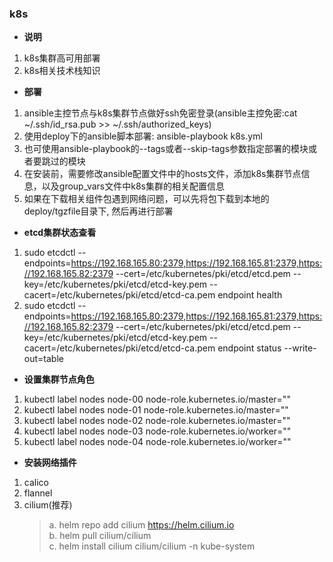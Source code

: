 ### k8s

- **说明**
1. k8s集群高可用部署
2. k8s相关技术栈知识

- **部署**
1. ansible主控节点与k8s集群节点做好ssh免密登录(ansible主控免密:cat ~/.ssh/id_rsa.pub >> ~/.ssh/authorized_keys)
2. 使用deploy下的ansible脚本部署: ansible-playbook k8s.yml
3. 也可使用ansible-playbook的--tags或者--skip-tags参数指定部署的模块或者要跳过的模块
4. 在安装前，需要修改ansible配置文件中的hosts文件，添加k8s集群节点信息，以及group_vars文件中k8s集群的相关配置信息
5. 如果在下载相关组件包遇到网络问题，可以先将包下载到本地的deploy/tgzfile目录下, 然后再进行部署

- **etcd集群状态查看**
1. sudo etcdctl --endpoints=https://192.168.165.80:2379,https://192.168.165.81:2379,https://192.168.165.82:2379 --cert=/etc/kubernetes/pki/etcd/etcd.pem --key=/etc/kubernetes/pki/etcd/etcd-key.pem --cacert=/etc/kubernetes/pki/etcd/etcd-ca.pem endpoint health
2. sudo etcdctl --endpoints=https://192.168.165.80:2379,https://192.168.165.81:2379,https://192.168.165.82:2379 --cert=/etc/kubernetes/pki/etcd/etcd.pem --key=/etc/kubernetes/pki/etcd/etcd-key.pem --cacert=/etc/kubernetes/pki/etcd/etcd-ca.pem endpoint status --write-out=table


- **设置集群节点角色**
1. kubectl label nodes node-00 node-role.kubernetes.io/master=""
2. kubectl label nodes node-01 node-role.kubernetes.io/master=""
3. kubectl label nodes node-02 node-role.kubernetes.io/master=""
4. kubectl label nodes node-03 node-role.kubernetes.io/worker=""
5. kubectl label nodes node-04 node-role.kubernetes.io/worker=""

- **安装网络插件**
1. calico
2. flannel
3. cilium(推荐)  
   > a. helm repo add cilium https://helm.cilium.io  
   > b. helm pull cilium/cilium  
   > c. helm install cilium cilium/cilium -n kube-system  